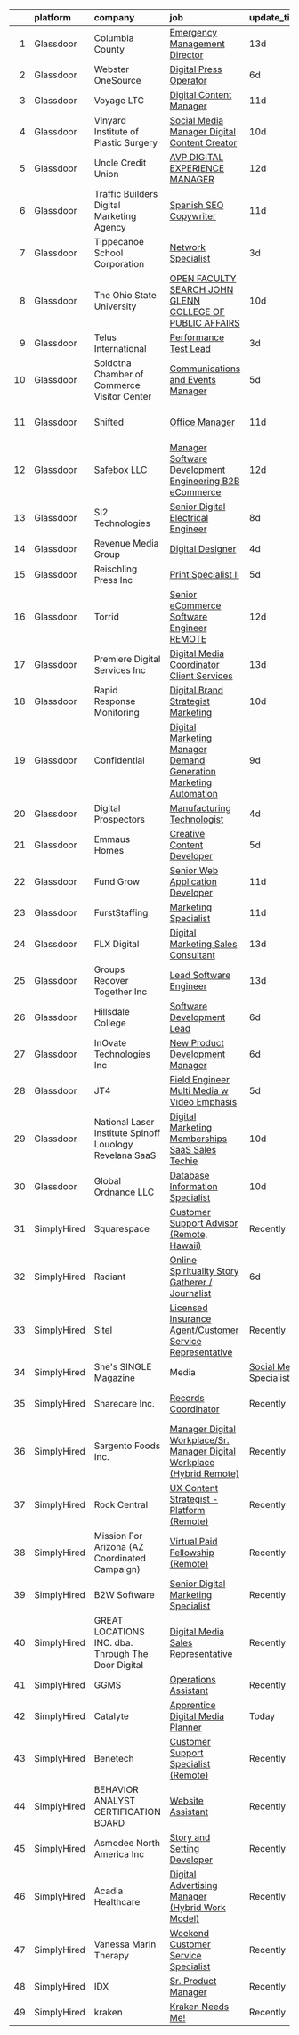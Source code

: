 

|    | platform    | company                                                     | job                                                                                                                                                                                                                                                                                                                                                                                                                                                                                                                                                                                                                                                                                                                                                                                                                                                                                                                                                                                                                                                                                                                                                                          | update_time   | location                 |
|---:|:------------|:------------------------------------------------------------|:-----------------------------------------------------------------------------------------------------------------------------------------------------------------------------------------------------------------------------------------------------------------------------------------------------------------------------------------------------------------------------------------------------------------------------------------------------------------------------------------------------------------------------------------------------------------------------------------------------------------------------------------------------------------------------------------------------------------------------------------------------------------------------------------------------------------------------------------------------------------------------------------------------------------------------------------------------------------------------------------------------------------------------------------------------------------------------------------------------------------------------------------------------------------------------|:--------------|:-------------------------|
|  1 | Glassdoor   | Columbia County                                             | [Emergency Management Director](https://www.glassdoor.com/partner/jobListing.htm?pos=123&ao=1110586&s=58&guid=00000182c9830685a4f482fb70698c33&src=GD_JOB_AD&t=SR&vt=w&ea=1&cs=1_44a55a0e&cb=1661238184371&jobListingId=1008063403161&cpc=32EDEB2DF494061F&jrtk=3-0-1gb4o61ssgaim801-1gb4o61t7g4ei800-48b6f775aaa37db9--6NYlbfkN0D788tVLZnHYB2JKTLmCXo4PydfvtZKcdbYx6lxKaz3IiSI8Kq6TbbUKb3VTLDgcZbPpH2hOKfzLmsfiUHAnOUA-4W_7PxaUekpH8eURPf_jG-gsq1X_rUDpbrRo1A-WvNJTtmUOfT5DO9ecijHVwNQfDU0oMkdpqw8-0l67yihwd_H26lf3CdZwRLaaLGhbF7Z5ORejIslnXZ8HZgiSwl4Gl-BVg3UzRgU2ESKNCDprBLtPhq7t-543jO6ocuFK9zqmIWZvP05ToJfN5aF1w2QJmWelUJCeNBRno67KQ7mDHoGZOZSx9Z9kXLt-ZYjVrmSiwBapT8xutqJ4ZBbiTBkUchfgYHQvvutBB6L0yUcwJ86u91ibZGvhrXkHh6bjhIodRHCHbrmkfe0Wmpf0KhbSideAdJmVqh4PV_KPGmPqxnxTILXIhhqu9iyrhLE8TjSmsQJ--qG68MeuA0Jndiyyj_Ut7FpNvwfz6Wxlo45kAlnrkeZnbIgALdbq83BhyF4_3jacL6iaHLajo5dopIu)                                                                                                                                                                                                                                                                                     | 13d           | Dayton, WA               |
|  2 | Glassdoor   | Webster OneSource                                           | [Digital Press Operator](https://www.glassdoor.com/partner/jobListing.htm?pos=101&ao=1110586&s=58&guid=00000182c9830685a4f482fb70698c33&src=GD_JOB_AD&t=SR&vt=w&ea=1&cs=1_e217a1af&cb=1661238184368&jobListingId=1008073409957&cpc=6BB15D09F0D6212B&jrtk=3-0-1gb4o61ssgaim801-1gb4o61t7g4ei800-c36d78369e22a385--6NYlbfkN0D4nuovUOU2dPryPr7-xanE7ZFWASvaSyNm3BqXIbrO0v46kTBl3eyu0XtOk5wI0ybFsnawyVp50fi05lkAAennmN-3j75_S-QH5ALOVkCWHmMvviisdhCxXQ2VAwjV-3kOetHAvburJFC_1JLKF0yQuCa4gOpxOAP48Ao1M4JnHWhKZlnfJc87svnwMrDIg-0dNxTHWklV-_syjlgP9D7z5KwSvwdiV0aIt2OkzCffBqbgq6zAYJjo8Awug04c5LcNLRssqWaQ1_98T-FKclsPOvgaNjjwWOu2_Y8cBH0qgeaK_c6yPJHYvMowPLkZKshzHn5dx3BIo_zl5TlELMokItyr3xergl26OESZOurT44dL1KCKEQBy5SQzgySKQU_MTVWAsv9tX2NkRQyqHCN9OczUTsnDNLVdP4kAoFEnqinWS_FR5gbjC_H7HLXC1tZLWlQjjuDcPT0xsZ3URhDCPVcgYhPs5oCYFMmXlrBeqe8Ynbp-HaPPz9dgEmCnfwBSFUgpOSEG5g%3D%3D)                                                                                                                                                                                                                                                                                                | 6d            | Hanson, MA               |
|  3 | Glassdoor   | Voyage LTC                                                  | [Digital Content Manager](https://www.glassdoor.com/partner/jobListing.htm?pos=128&ao=1110586&s=58&guid=00000182c9830685a4f482fb70698c33&src=GD_JOB_AD&t=SR&vt=w&ea=1&cs=1_26477b11&cb=1661238184373&jobListingId=1008066999191&cpc=958A948FF02C017D&jrtk=3-0-1gb4o61ssgaim801-1gb4o61t7g4ei800-ce86774581c44fba--6NYlbfkN0AQzZ60FSHtldmT_fuHZS1e7oQkHPv1AGkccDd2Acn6R1lvSHp9HjLNbCK2eJsxlwrS1Ti5GNKRWHMQ-n-CK9CRcxhLryufr3nF0SUo9c4wBo3xXeObRuy4BTZtsWcShu3aomhi46CnbMzTUSCjmXO2duTiiUId-1OBjGe3lsMd5kdFhDu_JhpWF0kCH4Q7ueWDWyyUlnKq0JbWdhLDAxHNheWBCC2RxEj6tmKgRCcV56M-zHEt45vBdNrVbIWAffGCmAO_L9I5kI6gZyRIaOpSs1cFtPUFHBLEtSmlWkYZJSP6aY5eqKHgWRI_YkPB-bwe_7fn3x6wCbbofbfKxGOXAUJ_ozM6K5wNcfTUqxHn-AUxn4UzfSywkbDH6IDcOa9kwNGKfcvHHouq03QnfLDVDCEuTE5MTiT7vK7DxsIJBWTZgZQ5ZY4RiOOsVvIJOX9GMzfpw_Es9rQFSOzMM9-fai1MdcOQpvcrc0dH1Cs-uKq1Yf5Pl1i-s13mLrz3GaYFh-sXpXKF-gOYbUkUGYU0)                                                                                                                                                                                                                                                                                           | 11d           | Oklahoma City, OK        |
|  4 | Glassdoor   | Vinyard Institute of Plastic Surgery                        | [Social Media Manager  Digital Content Creator](https://www.glassdoor.com/partner/jobListing.htm?pos=116&ao=1110586&s=58&guid=00000182c9830685a4f482fb70698c33&src=GD_JOB_AD&t=SR&vt=w&ea=1&cs=1_905e7770&cb=1661238184370&jobListingId=1008068624241&cpc=3D9DE18AACF13212&jrtk=3-0-1gb4o61ssgaim801-1gb4o61t7g4ei800-1c2720dc5ed2489d--6NYlbfkN0DeXU0vMxLyKhfauY-dgUBa_3v1DHLtGGo4EP_Dl8CiYxWmGmi2SrY32ePlwuCV7RtsBXnBkm5XV9FMDsZ_j8vScAx3aLjLwZ8JFbVjH661R-zPXOH_0uoPJgIGE7rTVbGGx0a48hkckS_P1xJ_HXT4AwYfvJOYDXEHU1E7bEBnJRJ6yhHVCRRQtXTMuAu1zI_qE4TM7NaFGQKRQuHH0SATObOOaKNd4rb0CaUfqQ-CD7-5fvGqSxFagayLFCLYSh4hqfhCwK85aUwrtrTOUt-rfPDqn5E-mA9P2oTS2x4NUdmIq2ApfKBkhu2hfS9KmRUKyEcJdmVTSQxBau7GeidbRd5h7nHEIXrYsqRe6Rrv7Am3DNBZFAvL2rVIVSKzvzSETKUs8h6YFfAxCgBq6xLz8RY1CwPeXnqR8R9B_78TtFr__BMhAm5HJACsBbAHpmtuDeeD7Db1Qu810MjHN2-MoDXdvGEflxdzfeL6p_YkuFmadouM4fwO54QZ7fmfP-QCBTD-rWX9czcoej0paZz6mMMLqR4EOfRjP6Y0AnJUWA%3D%3D)                                                                                                                                                                                                                                         | 10d           | Port Saint Lucie, FL     |
|  5 | Glassdoor   | Uncle Credit Union                                          | [AVP DIGITAL EXPERIENCE MANAGER](https://www.glassdoor.com/partner/jobListing.htm?pos=103&ao=1110586&s=58&guid=00000182c9830685a4f482fb70698c33&src=GD_JOB_AD&t=SR&vt=w&cs=1_d0278971&cb=1661238184368&jobListingId=1008065832921&cpc=086193B1E4535C9E&jrtk=3-0-1gb4o61ssgaim801-1gb4o61t7g4ei800-347804fb9ae0572f--6NYlbfkN0BHIj_s1qZW0P8-ugQM9rkFmT3mNIvUGkBiKZDs1fOCFLS8k6ivBBBUCmXT82Zlqw8mZzFi9ooyBtNLTnU5Kq2iEdjDTgZKjaUZIEpNjwSrnPyljvSZSCmTgpxlXzyy-Fj2Rj7uBNC2JwNkGX85flemWzOZhsxhVfOtKRvwnMX89H2TL__syIKyGhcSKQyjKL2D_0D2T5tKRIwZvqIX9kri01Q8UkGVurvEQ1gUhmaydr88Nf1EZ36WuhkZjViCT3WnGCktYhC-CnotwrPRpEvSKToi77vHalEGG3uw2uXKXpdXOA9G_lh2FDXTdSBp_ehWxDmoiDnhFyeovZKz71whJ9R01PbS0-ufGw3UHXRFJqzzFpBhYpUFePHVI7j17r3jlNb6YXUP3zSRjHe_5zN0nLr9BcSbTjtVijOcB9EmP_C0lobNo4vcNued07YOxBdCox5oDRzlygWj7N2lBy5nwf7l05wvuU7KC7yV5MRDeA%3D%3D)                                                                                                                                                                                                                                                                                                                             | 12d           | Livermore, CA            |
|  6 | Glassdoor   | Traffic Builders Digital Marketing Agency                   | [Spanish SEO Copywriter](https://www.glassdoor.com/partner/jobListing.htm?pos=107&ao=1110586&s=58&guid=00000182c9830685a4f482fb70698c33&src=GD_JOB_AD&t=SR&vt=w&ea=1&cs=1_8faa82bb&cb=1661238184369&jobListingId=1008067042198&cpc=89E0019B753B16AF&jrtk=3-0-1gb4o61ssgaim801-1gb4o61t7g4ei800-c271d0e8ecb637c0--6NYlbfkN0DLWr0FuvwmpNY589ecXM0wpB-l41nBtAe9mv-PvJGiqUtKQw9U-IbQiHr4L4o3g-ljUQSfBeE1xD2d63K0W-RsK2vfacSfhlEnxHDEWUfFVQUM05LFIhAb2Iejx6lek0iBZCKNMrcBG_Bfy-ZxZ4pZ8xVa1eQEr9Kvc3VNpLpKMrHG6WDuS0IEVJg_8SPf86BrO6uDzg3HBzNhl-spl7Eslgx0woK4YdDboP1e_7PZqryNoVrA_kPnahmpq-Tn4rCJMiymFJBeLxDpuxwrq6WhgK9gEk7WTvUmvc3PdxuBwFiObxr7ArEf5Pd6zuOJ9bbUGcO-dd2w98jiK5w1XIYuzq3Hldw-DH09vF_Sz8sMZAjENXuJu0G6ESOYp2PiKqMO-ijM9tkpyJh0wnz1dJ0QVYcxYeZR8d0pXcBtm0yjHfPownqyAYbDY3xuIo7a08TIxZ4MpxJMS0-erk86tpzDpVwW5bugyX_7vrciQawWmng1FGwAVSzZapnH5hQ-U1jXFv0A6QKQYw%3D%3D)                                                                                                                                                                                                                                                                                                | 11d           | Bayville, NJ             |
|  7 | Glassdoor   | Tippecanoe School Corporation                               | [Network Specialist](https://www.glassdoor.com/partner/jobListing.htm?pos=104&ao=1110586&s=58&guid=00000182c9830685a4f482fb70698c33&src=GD_JOB_AD&t=SR&vt=w&ea=1&cs=1_a006f2d2&cb=1661238184368&jobListingId=1008080822861&cpc=4EC7343FD7303E84&jrtk=3-0-1gb4o61ssgaim801-1gb4o61t7g4ei800-0d42fcca6c0493ae--6NYlbfkN0D788tVLZnHYB2JKTLmCXo4PydfvtZKcdbYx6lxKaz3Iov1saO08cGSNpF0d79P1ufX5IBwVYGFyrto_Z2IfS50ajujiEe6zzVpqSk6FhBoiECt9eas_C4LJmCBX29zlc7nlWScEQoGqrQkKPf8b1Svz16_qNFUqphYxxZsrnLav1wA6SHkEpWKB93w56A0OODvKFoo4iQrXO9vO5OiXIgehAtXvFNfFWmnwcMumqZtRlHnNRkcLc49EC-wwiCvI90K1fS3mlaNDdKusycW1djU7vJ2hIbqU7bGKX-wnROoMoOc0whkAyFBqZeSrKXQ4Pvr2mZjFsO3iq2AuWaTbD37RITt0HyOxvRrOsSQLtQSZ1nDYVOym0UuNSw1ABzp5Nq3RLWIoh1o7gQ0fDwtG6lI-WDWjOpk9QLkpe60DhlmIhBgdvoeEm6unoaWRa4Et6781F-1vJpEe5ZOIb7DlydBvlWy82b7x_ZiQKl-RGkekEXoES-XmWtr-thBzeF-hs7xfH2NLQj_OBRpXDwzwItk)                                                                                                                                                                                                                                                                                                | 3d            | Lafayette, IN            |
|  8 | Glassdoor   | The Ohio State University                                   | [OPEN FACULTY SEARCH  JOHN GLENN COLLEGE OF PUBLIC AFFAIRS ](https://www.glassdoor.com/partner/jobListing.htm?pos=119&ao=1110586&s=58&guid=00000182c9830685a4f482fb70698c33&src=GD_JOB_AD&t=SR&vt=w&cs=1_83b97ffd&cb=1661238184370&jobListingId=1008068224627&cpc=7B914D47B0B0E7B2&jrtk=3-0-1gb4o61ssgaim801-1gb4o61t7g4ei800-5170ed6fb909202e--6NYlbfkN0BU8eoqr4cRj8GPcC2Uwqb4Gp4ai_hVrPKHKAugi1SM_XiNqYYfGtHVrp4bvz3_Jcv7DD-zRTUzwK9_NKv705qOGGKLnLUH2zbmOj0KqB-UdxSFRirOJ8xwEor6wrqSBaVOhcVAevoNLCyWPp9dpJpsSsL6Z48fHLeBSBGULd_dIFusOWj9zEnNAJhQA-ox7vmZOC2sNFQfTcW4FaNY5HJDkkDZnxMiUByZLkzJT9N-apiv8yCcIKEly8HotooBxl4FwQHg6_6sCjegDR2MWlNXH7d7aok1Gw6JA-mINR1fgU2yB9xIc7IHUZOb-nmKqbaLC-GWYdlmZKpCi_s0O8h8k2YJVvRC4I-yv1XdPGO2loUDOizOM4VP0C3u1vWRdS79WXd79eEGhzrVxN2tX6EWHTrMRBh1vwhXqYM8xU9oquDg6towmBeSMUM_9ybFUbmTleFXVAnpDoNbNQWEOv685wtbSSjlk5NAN-VwjrMSWx37QXoX5NUR3izPatLvYkdaIAVPykc9WPCQ7waLOUInzbfdqa-Sp78%3D)                                                                                                                                                                                                                                               | 10d           | Columbus, OH             |
|  9 | Glassdoor   | Telus International                                         | [Performance Test Lead](https://www.glassdoor.com/partner/jobListing.htm?pos=106&ao=1110586&s=58&guid=00000182c9830685a4f482fb70698c33&src=GD_JOB_AD&t=SR&vt=w&ea=1&cs=1_b40b5e6b&cb=1661238184369&jobListingId=1008081342197&cpc=3FFD736F26E73F8D&jrtk=3-0-1gb4o61ssgaim801-1gb4o61t7g4ei800-89874c8bc7160e30--6NYlbfkN0AdGrDT_OdrtthzsxK-GnvOK7_TOwTlzanfCd5piQttZS5a0rmuQzWX52sY98_WS1wPXwtlD01xSors5x1P39IqTsRIFgxM8AdtFae9-XPM0mmVmOCX4aTfkhgLedkyfQqgyrtPER4RZ7bU6VEMHZhe2iNheCFoTVeeQGKLRynqoo39ZCB1td8LACeiCmxZ6LCJAJxF16OFtjoiCF54RKLJuEbi_terL1e0fFj7L0a4H6gIVbvG9YKbxkKvEUT8609ydGuT51TjRVexvcxlzpmGzlw_OhuSeLEUzagZDPRV4_ge5i41m6shH_wGCDzw0qKtSJIh_LLxRtXldSU0QYExEDixRgNsw3iIu6ZD6oudgJu0SgdfhQoZtkT9Yn_3_vn2lveivbrZqo2qQTZeQctLZvd7fzhBd5-AJE8yCyIzeZwcsgeCs94UHwhcdHIUZW3w50MVYNKHbgZby6w7n8KBmkW7o8Fegt1aScV1nQ0r-FUW_qLuGOVz5mvH8J3eNmE7l37nCMhxWKlI28bZNugI)                                                                                                                                                                                                                                                                                             | 3d            | Saint Louis, MO          |
| 10 | Glassdoor   | Soldotna Chamber of Commerce   Visitor Center               | [Communications and Events Manager](https://www.glassdoor.com/partner/jobListing.htm?pos=112&ao=1110586&s=58&guid=00000182c9830685a4f482fb70698c33&src=GD_JOB_AD&t=SR&vt=w&ea=1&cs=1_074a1733&cb=1661238184370&jobListingId=1008076398107&cpc=F3ADB2C214F223C2&jrtk=3-0-1gb4o61ssgaim801-1gb4o61t7g4ei800-d872714ae2399824--6NYlbfkN0DZZww-p_mr8GWlqIRBY21Wjl_Fk3kglyx5_HcxykVqwXZdTK_RQWJFF1BYVsD_jOKsFvYFxdTBnUjfhj7zeJ_M0vhe_J7EWAdp-3lIh1xCT8-G1PUlwlj1RnGUc8HpTuh0yV9CdlTxa4sl3DJROobvzy-DAiL-lT_RvOkki01f4LrGC7iLJKWCUlkzJ07xHlJqY3enhkKwk5soR5rcuo78ROV2HB-Dn0TyMBMPqqGg_5AVItoFAG7PSVa6GAZYaOS9MVRe9Prefy5kWP1SFVgME9Q8o590MbmsecDcvsXUPvc-m3KxY1OL5qhHO3_CoGZFfKc4GqYusPST-pve7n_BDOE-vklua9raKDxdlpBZPHc_awydniHWuwyrl0OPCixf_BpacowspVDp5SDv06XaUUBSGcnKE1V3Qxf1quDMGLYb2geS6KR4jvNyj6388HzdF_gitwtwLlqxC_KgtKYvP2b79Bapj-yKzOyVx2o9-yXYxeX7w823Cl7OkCmr3mlsT1uVMuf2opQwokIQRaYpNvoBDCO5Btc%3D)                                                                                                                                                                                                                                                                   | 5d            | Soldotna, AK             |
| 11 | Glassdoor   | Shifted                                                     | [Office Manager](https://www.glassdoor.com/partner/jobListing.htm?pos=120&ao=1110586&s=58&guid=00000182c9830685a4f482fb70698c33&src=GD_JOB_AD&t=SR&vt=w&ea=1&cs=1_57e6a88e&cb=1661238184371&jobListingId=1008067050830&cpc=12B785FB873041FA&jrtk=3-0-1gb4o61ssgaim801-1gb4o61t7g4ei800-b10fb5c3821abca8--6NYlbfkN0CnvnrZV6i1JGX1yqycrBVKxG_QbmFGo1hJvaAPDrdCVZ8yoQV_d4S0QObqQaZA_bqTao5Xahbl3MFUQLE9bimmd06JvbohVtwYllUyUN0pe-zZptUjalzZ-PCBUxf110R6Q-wFkrPhOAXWdLipohPJ3fHjbYdRIPvsjCjtY1dD-7mpzFr9RCRk5lNvCbVfvI6uLsIaVayM8u4p7WxAKMmyvfzK6VBU9CTOsvYhuZcPomjWjBy4LCDUYo7KbUKX-qXKBng_cpF5ly8jubgugKYZf6cnEJupD4S1KF3eCklSzTU5NS_mjokjDtlj35gDa6V1b6eqahU6KjIvoiEHkpI2vdrlPdRjYmVfYqNCOV8c4cf7rsoRCwwJmMLRqDq-4diTuELL-aBTI80MOTZIkor37c0DlWEk2QSEVrD3miEGuXPBBjG0mU5vxUpQGWM4vO00LbQPBiNrMG_dyyxIkPIg_gEORQwBY4Qw71Z33wdHFa7EvzigBx41cgTk2hgeehw%3D)                                                                                                                                                                                                                                                                                                                      | 11d           | La Crescent, MN          |
| 12 | Glassdoor   | Safebox  LLC                                                | [Manager  Software Development   Engineering  B2B eCommerce](https://www.glassdoor.com/partner/jobListing.htm?pos=127&ao=1110586&s=58&guid=00000182c9830685a4f482fb70698c33&src=GD_JOB_AD&t=SR&vt=w&ea=1&cs=1_3734eccb&cb=1661238184372&jobListingId=1008065221883&cpc=5F52287141EB9D73&jrtk=3-0-1gb4o61ssgaim801-1gb4o61t7g4ei800-18eacde2c3bff380--6NYlbfkN0BzyIYrTMR_AjNKh_kvAG8N613gtHPANQ3sdLTkrtBd-_1wqz9nNuSyrFHZhYMWsDbJ_MyLABVW4vjMRFDfp7qDVFbAG5W7I1ooP_-HJhjuofjD7Ix-TbX05mpOqIrhAJ224YJJT48CLydqDf9sRYOrmYXQE8J7lqhjy_1v5UVzw-lL9QM_rbKDrIbdFMI01-pTStFIQkpbV8jjuwkZgoUwKqJyyU1QH-ZYFBLmUUJKV5YPS-7VqnO__1WrLPtMxQE_04TO2kuhvAlmglcs99nVHPF3s6rDQ-05nC8uUJccRDzK2V1x0_oENJ31fUQ6dcAYP3U2UnLp_ah0kt4AWJeVY-lgMlli8Td9USWPGe7XSLmrUuXgtMjjn5W72x-76PJjrdoW_aVdeZy7LP2tEM6dmtpMLRDuTIbaRZ5K4s-f3M5tq76vDBI0fXnmM_9tTJ7zop4Jv0J3IajD7xSHTSy5rc5rfxXAl83UEWQmZNyEkDl8TPgdKwv-2c_OA68cBPLgc7Nd5ueGr9qpMlYLscZDRgXfcDH7v3WO_gmDSOTJDIVpN-WaCfH5JRyfCU8tD0c%3D)                                                                                                                                                                                                          | 12d           | Ontario, CA              |
| 13 | Glassdoor   | SI2 Technologies                                            | [Senior Digital Electrical Engineer](https://www.glassdoor.com/partner/jobListing.htm?pos=117&ao=1110586&s=58&guid=00000182c9830685a4f482fb70698c33&src=GD_JOB_AD&t=SR&vt=w&ea=1&cs=1_3990474a&cb=1661238184370&jobListingId=1008070381221&cpc=7B153F13FE13ED32&jrtk=3-0-1gb4o61ssgaim801-1gb4o61t7g4ei800-aa65e3e7e75e3d54--6NYlbfkN0AS3oPsAAmCngCu4U51_2RxXyfS7TdWOFtWPOafNW52IwBtI59ZXPdtAipHqHjGwfLPRa5JHVcexUb37im7yLDqdWsVACToJ930JNTKQGTSijAYaHKbKDfhcqzWOPBfHVGUDIlROcNUApsOddB8KCNGfDcebpDa2oBHiULerbM501iQxisFkvIhbw2tEuqgno5F0kI9pZAYjUNNo9sNRaCB7lTCJFnIW0n2lcyyR9Q6zL4gVSkmaSyuuiNrYHCn31KyRXVMtqse0nKuwod0-9an9z4XYMCLezyRkJzhgHGYK21oFABb9mK_XZA19J6eQxBbN1-FeCKS6krVcyihNZhth6Eya7ryepc8EC8Ss9_5LxHXNbyFA2praNsYIIebPyYgoKiDz1qBZbxXmGuOCq698b_bPRYBBuCnayAtZjThJC2nnSgbAN4EZkLGUQhjjw94WwtzUxXzuHJqIp3LdBKMiAEauGAmB3IWqlVuUmCf-GqG-VGlUtWNz3lKHt6Vr2qHEJUxtqTimbxfu2VsE6SgAlrshgOcJVs%3D)                                                                                                                                                                                                                                                                  | 8d            | North Billerica, MA      |
| 14 | Glassdoor   | Revenue Media Group                                         | [Digital Designer](https://www.glassdoor.com/partner/jobListing.htm?pos=121&ao=1110586&s=58&guid=00000182c9830685a4f482fb70698c33&src=GD_JOB_AD&t=SR&vt=w&ea=1&cs=1_c1ca1d6b&cb=1661238184371&jobListingId=1008078851139&cpc=B061702B316CBC5A&jrtk=3-0-1gb4o61ssgaim801-1gb4o61t7g4ei800-d02c7728ca1668d4--6NYlbfkN0BTy4Vq3kUv-8E8fBOrhZt-7WJQYqv7u2ur6JnxlE7nq0Vi-lP5L835VpG7qj1CrHG9JUH1beruGlSNowKJsgCq1lt_o61hjkfNrxiCaK-owDO-OahsLymUjGt0gGTVGdj3hmXwQlqHgPG8tmTzHgu1b62BGjVtAj2lcTzQMtr_dYt0eTXMzEf04oSqQy-9JXc555bQaDYuUV9hC6Vy9ekrJB0Ug1_DBAMztqXGctLY7rpfrhVq94xM-n54obdFDKojJ2jXAeJbGmLLjx3EoOYY5pQvqd2QCrIgMAwH65hyvT-dYRtWx-878kYwZG40yB4CA15Qj1ivHw4NcNcqXE8e-UCWXy5MTPb6Erjl2jDhrVlNBpClr99iv-uivIHfnuc9xXAoAfSDbD8zlEK4SHEgS7DL5qj7VV4G9Azg0mKrLHnP9nHTaQmb9UA7ooUoJTAcf0ua1ZKHJrCtOA-bzpW1XNceX5a7BgAw9-YMBoATJhNMEYY6GCYbrjn75Mgiw8c%3D)                                                                                                                                                                                                                                                                                                                    | 4d            | Las Vegas, NV            |
| 15 | Glassdoor   | Reischling Press  Inc                                       | [Print Specialist II](https://www.glassdoor.com/partner/jobListing.htm?pos=111&ao=1110586&s=58&guid=00000182c9830685a4f482fb70698c33&src=GD_JOB_AD&t=SR&vt=w&ea=1&cs=1_2a042646&cb=1661238184369&jobListingId=1008076103041&cpc=DC33A36C1EF058AA&jrtk=3-0-1gb4o61ssgaim801-1gb4o61t7g4ei800-83d064b448a4db3c--6NYlbfkN0B75GUf1bQABOheVUySU3pkMG1CwM3fLa0OTozaGUODRbjzdYpnBnJUc3NVWuhUZpC2k2EwaDw9LmS6K6R64VuwLfbhLUnwTj8Kh46_zWkXfO3z0_NoS0ssfulmjj5M9Pp-XlHChZ2mkTvTDin4rjQSzxlJTlIr7-FC7VIeBXZ1AajEdyR12IqsoHaVcHIZfC-B65Np0ywJ6H8YJDSmoDbA_RUK-FcnFl50t7nz_OYbiUk19KMZvvb6RQimdEd2sYLXyPlJp4EMpYaFlKkMNkQAmPd8Xt4rby788v_w9jm920LeM_S4nJTlLlgUNqDplfyfEA_-aDKEVfSQe0C9iRQfxecGuC7zGSu6zojksdDIIHLQ95AN6vP5VolbJREZeU3K4KpZcqlfJFq2vi_S91g0Z47R1ljjjTyAQn7UMTy-KA1g9iBUE-zOzEzPEvGSghcqjA-AY8f6iml2i24jockUtVyV4TYu9zzdHR11wNSPKpkigkLaI3HRa99VKCBkQYI%3D)                                                                                                                                                                                                                                                                                                                 | 5d            | Tukwila, WA              |
| 16 | Glassdoor   | Torrid                                                      | [Senior  eCommerce Software Engineer   REMOTE](https://www.glassdoor.com/partner/jobListing.htm?pos=126&ao=1110586&s=58&guid=00000182c9830685a4f482fb70698c33&src=GD_JOB_AD&t=SR&vt=w&cs=1_1f7cf33d&cb=1661238184372&jobListingId=1008065220403&cpc=B72925FBAA4AE515&jrtk=3-0-1gb4o61ssgaim801-1gb4o61t7g4ei800-2e738735d415809d--6NYlbfkN0DlOylcXUuG6ODzHEjqQys380vULRCgKAx0WlyuYOOkt1RSE4_IKmFwAlQGCQkLf8JjQIQJe0jshFX7UtKJQm1yJWdVC1Sxn5DAH1ByQkzfxU3nGtHrP4AuFFkSgSnS9bRL2JwC2S60qis23hn4rQpOCPwj5z6QCPB4bXzc8iSP5TPhVw82xQlDDOApsQ0D0r1dR8NbqHYNvs5EkHTQ0tueUaPmWUdkeol4DPgbYezKm3QimOq5oTaZT4ARQ0hRtPd8s31kyzUKk3xDB4MPTs7PHZJjJfjsFqb8zOPSkztyM6r6LZaDwm8DSYngytwOLSqpMiSrPFyRKslhl0dkusq-mrlO3gIVHbNJsprBUMA7thd0XOiJF_SKje9QOsQPqs1HiBNPHDnRBaWn4OZR1L61N5w4_AACjTuuvIDwDpt8l8QS7WsuWV9OKbgxSxuOuQHSmuAeqh-HQzqmRohAAdjSX5fx8bbnHF6uZWddhP4zlv2keC5i5cEFkwlzcdmorbOhGaWrvmqP0A%3D%3D)                                                                                                                                                                                                                                                                               | 12d           | Industry, CA             |
| 17 | Glassdoor   | Premiere Digital Services Inc                               | [Digital Media Coordinator   Client Services](https://www.glassdoor.com/partner/jobListing.htm?pos=125&ao=1110586&s=58&guid=00000182c9830685a4f482fb70698c33&src=GD_JOB_AD&t=SR&vt=w&ea=1&cs=1_c4f61b08&cb=1661238184372&jobListingId=1008062981773&cpc=E1ABE850D0BD23AD&jrtk=3-0-1gb4o61ssgaim801-1gb4o61t7g4ei800-0a4ccbccc047a54a--6NYlbfkN0BnlF-673xPf290xRA0-9t3lTJav4GGScGY3QB9RjlbHWfa2rbqy2_oOaE21Lk40hFDFo0cpbkbw9atthVSRYaOAXUgU8pEdSqJPg8cW4a8yfOXhwKOF0ppeKB-XTai7S_P0j8dAWJ9P1dR2Z6hSBdZDTQE_iIXiGeAJmxxGFIyF19h2MU5NCIgwwou6aOTh_R_2rUNhVHouur5QcTRcvdRLDkYv87qwtqfeHIw8Yf76_6QYbDSxTFQ0LWDGQJOcf7bUZhbkgEKTvgf1XX7yYzcnj4FK06sWB82sx-5dWnwTuw5mJSSoDI71BFcAaf2QDLoJPrQSH5U1ywHlHBqbXzHjSm3uuW0iitRLGGzcK8_5LQGQM_R7xDA_Aq6b5OKVY8KTSyRO_90j5BuDTyvPcdH7LG5DmnRAndFVD7te1ZNU_Yk2kS6TeWrY4RCvMsmS-6j_r4sXxZTNC00wjCAJuE21wRM5JvBh_14CNPuibX78VubUq6a-HU9meNZmjohqcBA_AXqpnY0dqQckzpr6jz0FF_RkG_-WYrVjUF_eGCUEw%3D%3D)                                                                                                                                                                                                                                           | 13d           | Stamford, CT             |
| 18 | Glassdoor   | Rapid Response Monitoring                                   | [Digital Brand Strategist   Marketing](https://www.glassdoor.com/partner/jobListing.htm?pos=122&ao=1110586&s=58&guid=00000182c9830685a4f482fb70698c33&src=GD_JOB_AD&t=SR&vt=w&cs=1_634ce3e6&cb=1661238184371&jobListingId=1008068840570&cpc=958A948FF02C017D&jrtk=3-0-1gb4o61ssgaim801-1gb4o61t7g4ei800-fbfe8d81e938158a--6NYlbfkN0BVnwLlRn5_hcsE5CpN9UW4_nyQYfUVagSVuhr0ZGDrde1RjwZl51Cg-BIYDhLoWPFx46yUh287laN9MBYECwhqivfO6NpyFCs_j2-StPkfczmJbm3HBcMleQ9rd75d2U-GXtIu2G3BK2iY60iQGCpuQJekxZfC4I0wuu920OZ-Ex10KrVX180N-Q7H_f_KGBqa_wto3EhY94OnHIAZNQcxuCivZv24Dv01lvBi4taf229l2fB69v6_hO93GEbyHP0ssHMKNk0K4x7ZwnKo3i-JlOdTA0ByyBHQOqx0Cpz-JvtIQxKb2oYVxpBbii0svFZkbyKjIoqTNQG81BUZH-9xNpnteyCPgBWz34qUtMmxbHZty_rJJAHBrD73wWVQ6G7GVjlpELDwGnX9Pbqg9_waA8k33-c81VpiJwvEFOMnMa9br1ogGjF4Pfs405f4i7QLGddGFCLpXDmqp_mjokY-vJx7Bf-7kzFdNwFN2yNYoGnmACRRo8yowhitL2jBcu-XC8GgpW-UuO5x2P4N_vp7J1fQ5gWpzCfXj_AdlKFcGGRkHmM2p2b9ze3xQbx6A75NPsSpnUfbHElUF-IVD36h)                                                                                                                                                                                                                   | 10d           | Syracuse, NY             |
| 19 | Glassdoor   | Confidential                                                | [Digital Marketing Manager   Demand Generation   Marketing Automation](https://www.glassdoor.com/partner/jobListing.htm?pos=129&ao=1110586&s=58&guid=00000182c9830685a4f482fb70698c33&src=GD_JOB_AD&t=SR&vt=w&ea=1&cs=1_dd47ef10&cb=1661238184373&jobListingId=1008069772755&cpc=E324ED6C58F7CECE&jrtk=3-0-1gb4o61ssgaim801-1gb4o61t7g4ei800-81bf98d62de87c91--6NYlbfkN0C5SJ2Be1KvgcxSJbBKT3tHus4hARcwJwH-Zg4zOZJiaS0bv7pOKKSAJEOFEmgJ2gEhjKPsKH7-HJpEsvxnFjBgQeJ34oexldPxOfoMKIHG9lvgSFiw8ngIC1gfVnwx1g14p99Tn_GCfB_HKhxz-6iCk2ZawXifV4-nnkkztrb9aSakaty9ox41_Bh42R2cAxfNrPWDoL4_RIiUoQbSD0F9ync2Rc60gtP3GXb1AmTAEMGmDk1-aIndcDID9BhF4qmQslaUk9MPXFchibRYGPmGN0xQCLkKK2mfha2LS097m4K1ES5eHrlgHLtLXMVkKuvnZdkllovpMVzGGmC7WGZao64WlvUsjxc9-QMycQ7yrmvO7yPl6Jr_xA9SqkCJVw_UHSGn2edNXH4uP9z6RexNaevID6TK543etGmVcQ9MZ6ZA53SnOuH3_3sbv_0VDxosTqdumnlOfu7n1bt6ktVT1MzuFCUXFnMFlSDUSiMAUnSvuJVISPIO3xj_Me5bS3n1wksSJ7ueNR9TImv000cOR88i5HH_AprIVGTq-T6L-DoLY3g5iNSwklwpH4BNaak%3D)                                                                                                                                                                                                | 9d            | Irvine, CA               |
| 20 | Glassdoor   | Digital Prospectors                                         | [Manufacturing Technologist](https://www.glassdoor.com/partner/jobListing.htm?pos=113&ao=1110586&s=58&guid=00000182c9830685a4f482fb70698c33&src=GD_JOB_AD&t=SR&vt=w&ea=1&cs=1_380f5157&cb=1661238184370&jobListingId=1008079321240&cpc=12B785FB873041FA&jrtk=3-0-1gb4o61ssgaim801-1gb4o61t7g4ei800-c71ce8d3715c579f--6NYlbfkN0AjhqbmltAlO9_DjeePdhQBq8HbS2E29AwmG6BgIBeHTFfd668T1JDP0a4vkRQ7ilpYaBCvZROHR6EWJmIIMTPW__jY9ok8BGG7lWTT0sqNwGjVMv8VL7dzKyD_ebfocGis1CZEHJqvY3AtLBfGJiZsG7dzslWVl7hBQzNLizuo-0J39HNWxKIgfKPnlOav0KKvCZbIn_zjB7EB8_7jbBEv1GMpBwnBjMWui_nCYN_VKwQb7ZIX5-tEI1TW8V2e8TkenLoNTnGQCCs4Axl2YK1De3o3FXpUSX7D21xu8kILcFVT2hgZS4wDMGsAdHi9MDFSxSe7lRWynAMBCMbHFE0pDYyd-388zmFvUtBL34yNx-51Gxc6KmWhC84GeaSPjq25XWScrr_6ojVGoL3ZEZKjW8w9u4_JqpE0P9RLr-yVLRyVqIoNa8olOotjyX_PTdcxpyXxvtPhSw663lTCJnQSVnVYA-Yqj4Opztcnf26sLZ-OFeV0St9JPpMcxDPUesUI9gepRZMIlXEWH7F3pmGg)                                                                                                                                                                                                                                                                                        | 4d            | Somerville, MA           |
| 21 | Glassdoor   | Emmaus Homes                                                | [Creative Content Developer](https://www.glassdoor.com/partner/jobListing.htm?pos=118&ao=1110586&s=58&guid=00000182c9830685a4f482fb70698c33&src=GD_JOB_AD&t=SR&vt=w&ea=1&cs=1_273a8199&cb=1661238184370&jobListingId=1008076445160&cpc=1EFC0457FF9B67DC&jrtk=3-0-1gb4o61ssgaim801-1gb4o61t7g4ei800-fc7fd00474a70a57--6NYlbfkN0CucH-IkgVs5yKBgccoZiNaFKiGHSKfHwx6r-nxvyrsIgseLqCxjMXsMfb04QdAEDCdBfMetEfl3F_1nnZejTt9SlzzeJ7-QGGM1mtDibC_H6177xKaxCZMnSdAOl0kl9UUff95jKs0gSRDketYdfsZ0VrH50yMysRU6ipRILsFgnfY-N6Cq9eocg2ja6WfeqOv5cYURJHyFZpInalo8rzBHfgomSJR7KEC0YBA9zJlzS382PTWfwJ5HjQkFt67RL_UI0xw0u3zAaP9yabiHSOzSgSacFxM-edb-a7wmB1e3A0PYPS3ddXzP9baIYUM8oskZ7eKEVi8YqsSHW-B4vfIC9Lc9dFZDn4uYY4ZkxEwzUqekhdMdYvB1Dk78BWTpx1-XrCAP1wd6Q6XFIfh6mWEquwI25fycnf32apv1rE2eat-cvywj6XGOv--SxcuijQ8J-suMb8ELvI3uGqm5xCnk8Lxz1TJOnC3LXmcboIRnV3pkUG-S4otDC94hXM-snY%3D)                                                                                                                                                                                                                                                                                                          | 5d            | Saint Charles, MO        |
| 22 | Glassdoor   | Fund Grow                                                   | [Senior Web Application Developer](https://www.glassdoor.com/partner/jobListing.htm?pos=115&ao=1110586&s=58&guid=00000182c9830685a4f482fb70698c33&src=GD_JOB_AD&t=SR&vt=w&ea=1&cs=1_738a26e0&cb=1661238184370&jobListingId=1008067353439&cpc=798082DE98E303D2&jrtk=3-0-1gb4o61ssgaim801-1gb4o61t7g4ei800-096d8590ed97693d--6NYlbfkN0B2g41wC--mJOpykpzPrDOD4TT80wNmQf06iuFeDDRc2DVZO2pGj_jPKFSuSDLskY-wxOvi800baJDDwspM1Sh4_bblS5Po7I-LVX8iRZVhgZjZpjlbMN9UQzcIUwwvsYPu0mxo1F7f6oCht7KJYv6pEZBmDtvKX_W59EWzWCyGpo1Gkq7a-Bs55c3LdpHNPtT9gy8OtDjzhYwpgHd4OVriYBIsqtvDySV9Oc5mho5tcIBazMIFXDxO3HlSi0fJK33nSD8JxIDr6jM8EdZoCsAVtZdhP1_ci8IFKhkfPUHsYRzmqFMesUsekPltgkaWjL4LwEvgAkQwnFhpsSanOcxBBEclIShuDiLn8LSl7ufAiE2o8rgng7nopNg0fRyozRoGowAtsWZscf0oX7BtG4ljAFJPYH93WzjMVG5AolyRl1LoHlJJX7j8Lpt3ZSrC5xiz5eahtVLRiFz9VdvMquhDIHQ0b7xf4ty8g-KNdQbFlhJeWHiJ1-1jrhWWFrN_Igxqrauc2Rmiao2vtFXnbciZ3VlnJhkBhv4%3D)                                                                                                                                                                                                                                                                    | 11d           | Spring Hill, FL          |
| 23 | Glassdoor   | FurstStaffing                                               | [Marketing Specialist](https://www.glassdoor.com/partner/jobListing.htm?pos=130&ao=1110586&s=58&guid=00000182c9830685a4f482fb70698c33&src=GD_JOB_AD&t=SR&vt=w&cs=1_ab63ac43&cb=1661238184373&jobListingId=1008067359370&cpc=1857627F2883B1A5&jrtk=3-0-1gb4o61ssgaim801-1gb4o61t7g4ei800-dfdbd64f9f051129--6NYlbfkN0AiL5tCFmfikgt5dkK53S-Me9jfuWqNpQonWd57MKhramB8P8bslfB-twQdREjqdyqQ3Rb6ZM1XjHiS_aOPF4OabhaK7EQsSChVaNLYQGyO9VLh45bKpNF7q-pOV7Brg2l3qm8NnsTM7A1CmJviWy0xLiaMwa5eQbhUGccUBaijrB9L241RQVN8o0awVoyXEq2fk7lo2wpmegKzFU6yFaSdzelsh2QencMggmPUrczGD17gRnOidcnpPDT-0ybmBgJi2-TRKS5-kwxO97onG0PzX0nwRBpLJ5BRf-shazAelVOmDini3Nd6VKMirgBUNpvb73UNMKbLgCmWSMg7KLjjEBJ2qQvX_XsV9oRpKodGaysKpfWEPMgytWpd7qn-tujhWqAulZx1CpazQObxygrFbkC3nSpcgSxkTelYnOceqQSi9-4lPRwPKIiWs-bGzzalxHqktc3zb8wl3oy2ow451ILkG8l381J6LJMhzIAyJiyToCsmuuR0TjzTYHGzH6KsSOBkoAxNUb_aPRPNxndq65gbI5UzTkHs9O6Sw1HhTFFZITbMmVeTzAEPjj-k8cY0rS7-m3glfvS8hZXWRKe_ouX8NsFbOWDNv-HACjsfYXbBffo7oNJj5D5kyRssj9nKmzkbRzkU5KcFCWY4KiWdQ1K0f2xQGw0%3D)                                                                                                                                                     | 11d           | Cherry Valley, IL        |
| 24 | Glassdoor   | FLX Digital                                                 | [Digital Marketing Sales Consultant](https://www.glassdoor.com/partner/jobListing.htm?pos=124&ao=1110586&s=58&guid=00000182c9830685a4f482fb70698c33&src=GD_JOB_AD&t=SR&vt=w&ea=1&cs=1_9f7726b3&cb=1661238184372&jobListingId=1008063071861&cpc=0956A6EEC67EFCED&jrtk=3-0-1gb4o61ssgaim801-1gb4o61t7g4ei800-090e77546c9bfefb--6NYlbfkN0C-Fk5ggcsYMr0uWO90K8ruZgSZFLPO1vL0c0V8nMchc45nJ8tQCCHLMRp-DH0_a3XzWIl4HQb7QuYRg7wrsiYV_kUajAtTJC_cC4iLU-1UBnBiKqgngODB5yKIXjJa4sVveHXofy8XcZpshJcWarRImf_0TdmRZ39vGf7sruxeL6eXSF_SoTuEIEuFALO5oI_siAHnEqZz5L2LNKNc5rFNDmLBaXoa8Xl09ULCSGiItF6rXSmZC-yv9B7MVo4ELmm49CIq5cn3DW3KvkGkNGH0_zChd6cjNI_LjLtB-iCXEerPBsJoSvooqcNbyKGPMXCtW7ZP-3DhNTKI96wWtlAYyBwfcwEOWzDEgi4nWcWQJ06PjPDHWrJCzmoMB1m2ATrpoMh4YqDQRKr91Io-HMGgHP7oR2MRMJklfMa_SykODaA9Xd7PH9xvKradjrq5SDcDxq5mTaVzREMsI1KekckEouo14nvL8fD25wFftT3O-bPOhkqSLzpj-hdtIiuNKBekKZkD3rMR23teHu0-32mCjEYU09QR5Mc%3D)                                                                                                                                                                                                                                                                  | 13d           | Geneva, NY               |
| 25 | Glassdoor   | Groups Recover Together  Inc                                | [Lead Software Engineer](https://www.glassdoor.com/partner/jobListing.htm?pos=114&ao=1110586&s=58&guid=00000182c9830685a4f482fb70698c33&src=GD_JOB_AD&t=SR&vt=w&cs=1_bc4226d0&cb=1661238184369&jobListingId=1008062076663&cpc=9FE2B051DAEA4AB1&jrtk=3-0-1gb4o61ssgaim801-1gb4o61t7g4ei800-24c5795f35c91366--6NYlbfkN0DHxRQv_8kVGOuIoBnHhxgQtCeRdaHKuf3Fdwu7hFl0nidA56mr0Y1YwwYhh1G10sIankjliIRXyQ-BvNWQT0DNUUwg5KBqVaWYQbIDgqMVrnAOp5yROxoROVSpr-Z37YQbgaD3Mxuyasc6NH7NAxU7S6WSth5Ry7BO900CcOIoUX9Ced40v39nISn1vEHMrN-y3LaNrv1wD_4eRtvLqqec71Y9QALOy6Rq_sDQinknoOOi777ap1WQH0uNZGzaq8pMd1WwtZy-dUHvwyKuWqnWTuvpypoUUyU-9Dc4ZxzaGbeLWigPKfcHBXhzjm64MDXD6nCGBqPvJj9lVluFTsqa8Q148OltY6vUNeTdpcMmRfGaevGufebqASzO0oSvZeO87H2-nMUcpT4RQJqxfx8W7mEFF54N58ndJacYH9xlWRBIZTLf9UiyGMyMhN6aPyYkkqVuzHG69c4EE16tW1kE4lzdVoGBRZrh-QXBu9v2UgRl4Xx9PyWFukC3pfCbEL77o7zUc_rvtgYL0VyqXkN-vIBIqzTCbptw7yvt34fOeOXBnbJ9xw4A_jN7oUJnh0QGWhNTyQuNQ9FodKGMw7XJqAu1XiBYSV5O_MB2zyy-Vqe7jXyVLUnRSrOJzOMPp3TwCeM67w6IyZLqXXuTeOvC_Oyr_Hj95QYV4-OwJaz7BI8tizlOtJWSYvbJclHG9dJuTFkQL0_APkFmG8Gc1607eUCXtssrN6lCoGCxLKYztZrKbZYt7hzXb5o2qxbwqPyrrwi_HphIGArbXvGrRI1Q_LKuy7WiValT9CBfAwfkdwLncxu0dTZo) | 13d           | Remote                   |
| 26 | Glassdoor   | Hillsdale College                                           | [Software Development Lead](https://www.glassdoor.com/partner/jobListing.htm?pos=109&ao=1110586&s=58&guid=00000182c9830685a4f482fb70698c33&src=GD_JOB_AD&t=SR&vt=w&ea=1&cs=1_30ae968c&cb=1661238184369&jobListingId=1008073719729&cpc=AB8D288ADC8C4930&jrtk=3-0-1gb4o61ssgaim801-1gb4o61t7g4ei800-0bf4128398222938--6NYlbfkN0ATuzukLZvOA7Cxi5gGVTPK8s05ijijAIGQnHXs5Od0Xxlz_9ucv3NNEwaXcQ1qD-DPEWjgumqaqweGZSLfkPmIu5G1-nxyS9Gd_8Nt8tlEyOz-4NJfP_tIf6CTVo6U9T30KOG-Zrzpr9NyQooDaG5WM2v09JcF5RFOnFdNc1b-ItQBC7ImGeLJMOZr3rXktltRER6DT0lg554-XlS8Wxgz-ft_S_DqS-2Ez30sFn1b2URhNUU4VdPiZBYwiY9NNg_DjepKHna4XU1CaC3yAahYpmuoUlhUM3gJrBHg5IEfUpGfYpMzy-kO9KXE31mS3XtjWeDq7GV0T3fNTnqTRwsuUJIF7VY1RDU6uA0wnfFuSHGqlQaUMFtI5iVvaqmiyX5pspmNwy55DnjuKt5nNWnpWbVs6VK7NXqx46BkoSzfJS5WTdwM7DvktnWL-mzEncvpy3x8CZnyPRK8v1HsdMdon6F0TI3_HVIbL91fEjq5Mwk63m1GALX2LpmbFM_-BFfH1nvrGdKHLSrOXRl0Ny5D)                                                                                                                                                                                                                                                                                         | 6d            | Hillsdale, MI            |
| 27 | Glassdoor   | InOvate Technologies  Inc                                   | [New Product Development Manager](https://www.glassdoor.com/partner/jobListing.htm?pos=110&ao=1110586&s=58&guid=00000182c9830685a4f482fb70698c33&src=GD_JOB_AD&t=SR&vt=w&ea=1&cs=1_b9bed653&cb=1661238184369&jobListingId=1008074181056&cpc=C84D01262AFAFB52&jrtk=3-0-1gb4o61ssgaim801-1gb4o61t7g4ei800-ac88c28ed0c1e1e1--6NYlbfkN0BHIfC1zsKGIu0R3teaIu8liT7fbRNLaQeDQfcPJweUKx8CW9AkHemEYWFrnBTgdW3-FvrFP9mdiGXk3ZLI2WSDqIBAr8KpRiEP4XI2h3qBBVlM7twBCj-ZcaHUFOR2Cu0Mh819y88UB4EtoDm3E2Voia5R2j8qHg7Guj9N76IK-CbmvjdURln6BRIsAduP3Bb5FoFSYkrQ4iuV3KPMhDx5nsx28eXhcd6A2WOxKUoDysVr2dYPaeO7xyCcqDCD_fnl1Arb17YqQSq70qOJCMf9TaVuECh-Tz4KjwCYVBIz6sn_n0PvzGc15sIZ-BYdM26JjLkHkG7QVHzJvVjSFwt9EeZqQNB1xpuxV5aNDX3aPrAmNrQAdf11WUuW1RYV9YtfIpqxnxd0cteAB8LbobzQlyN5N8FToNVcgwzZeTjo6ePSNaPBjjqthqLVyMmZ1SFF33ALGTVVm4F7DOXFvdZYVRImb9iUUxTpynhKUVw4wLjuBB-ZCgSQWs5Iua0cnNYJifqKwujdXGfNViyKvUCY)                                                                                                                                                                                                                                                                                   | 6d            | Jupiter, FL              |
| 28 | Glassdoor   | JT4                                                         | [Field Engineer   Multi Media w  Video Emphasis](https://www.glassdoor.com/partner/jobListing.htm?pos=102&ao=1110586&s=58&guid=00000182c9830685a4f482fb70698c33&src=GD_JOB_AD&t=SR&vt=w&cs=1_dbecd5b8&cb=1661238184368&jobListingId=1008075735759&cpc=A805607A56DC42EC&jrtk=3-0-1gb4o61ssgaim801-1gb4o61t7g4ei800-03f268d266bb9f5e--6NYlbfkN0Ai-bqybWRU1-uPQ_YPXQAcCekY7vFsKr-Jvy-umnb9S2CrxvzMsofQEFfKQvGCfVX4-JCwxxVDwAQs5AZDd6-yDqGdJFhF3MGlwPc9Q4Rs5LXEO95yNOMAS4mBBnTRSGG1J8SVrjDtN5LP9UY8GAzpIjZICWlZZNmIs9RtSddrm-p2MAuI_Q_0bLucZjILS9GhgN_SG0D2ySvEj_XefAKujjsNywp8rhJILbrhJXcFpDLpT2eVSSs_x5bkwI9-3-apcmXUSH-p4tE-aJbd23JBLV9kCuEtwpGsbCQWUBJUoqCc9A89cWgg9p07jx57ZAguC6txFU0gE9Ys1lJoyDLHeqzri8wlx9sUSgl0PHshytw_2cvmasjXN9hG233ZcMunqIQfwb6ONAMbhHvhM04e6FqVFJ-6szqI5branNBUO1IcqcWpyBZu9eiXG_-BLiR69n8WkPlzHCuRslYVoFHxn0ESrvRQdjmwwDFe3K0bkpl94TW11oPLvytF8QALzG3ej9CV0RMTvjkP90hFSZ3Y8EAEIzPj2eMe96Y6l0RNVM-ly20c_LsxQDsFPzforc6VbmPHvEFNt9PetjIgRa7kSvoAhyY3hk0%3D)                                                                                                                                                                                           | 5d            | Salt Lake City, UT       |
| 29 | Glassdoor   | National Laser Institute Spinoff   Louology   Revelana SaaS | [Digital Marketing  Memberships   SaaS Sales Techie](https://www.glassdoor.com/partner/jobListing.htm?pos=105&ao=1110586&s=58&guid=00000182c9830685a4f482fb70698c33&src=GD_JOB_AD&t=SR&vt=w&ea=1&cs=1_0db6db59&cb=1661238184368&jobListingId=1008068911018&cpc=0AA81D6BA510F07A&jrtk=3-0-1gb4o61ssgaim801-1gb4o61t7g4ei800-ce89aa23009b1c36--6NYlbfkN0BxkLIcfe0oqaYINownie861a0BJtkzmJW-WyGv8J0JYNFW8oQHz1wbvj_f-6pZXKFs39C5HYDJAun2xiK8kT14n2FBdJ2_IV5P7fLAVoIpAPoU7I-jaGAdCUI_DNCk7fRWhvHWG5Rr1ymXTyzBAMRa3T80TC7-yeYBvTn7Hm3WLXCBuMW6Li9aNXTNYESyh3Xd3Wjdq8Afjgl3ycpPUVeAzcqXNeiGaTjKxd4J-_S3FiS54AQVOfLvhHEm4BmKx-7fr4PN9ic0PNWPZwdssO3BH4IxYjs2kIEZbGob8iEdCHOPCHfIEld4p929evKQuFayK9Xq4xY5sedE8fHgS9_MkTOnmqr594CJUe3r4Yu_IqvVWE36byB3GWC3utWmc-tFp8_4zIQINh9IViEl4VGcNRaOmYVdfnoRgXiWJ7VraB2SoZVU8lNI5eMPln6Xtc4lNHPd_Tj640gB3yEx2-sA7xcz4RKXBeLqfK_BswvoKbu-jV-cG5oo_4yvKpeSidsY-R3R5V2bIsf-BfHLssm9ECMv86Ok_LQhG3ig3zfHe2UAtFBt5P62)                                                                                                                                                                                                                                | 10d           | Scottsdale, AZ           |
| 30 | Glassdoor   | Global Ordnance  LLC                                        | [Database Information Specialist](https://www.glassdoor.com/partner/jobListing.htm?pos=108&ao=1110586&s=58&guid=00000182c9830685a4f482fb70698c33&src=GD_JOB_AD&t=SR&vt=w&ea=1&cs=1_45c2bfc8&cb=1661238184369&jobListingId=1008068821773&cpc=B5F47E75FE7E2B35&jrtk=3-0-1gb4o61ssgaim801-1gb4o61t7g4ei800-f3e6927ad49232ac--6NYlbfkN0DsBOlmEAMqZtav1V1WKZO3RUElpafjggtWvxyDQ3xFSizXPSZQh0Wda8yI2naJqghN6iIxfEZx_bUqj5OD18TcMnLsFhAAqrnCQIi0xGHezCb0YIbURhKF0aNQKnnGYACbxyrkRTv6SWea2o2r8zvxpn5YMOronjIF5SP2QDbPoftnf5ZudiUGO49M-oOVO452NxGDZ0aTJf6D33p9R20tRYK09pJUtsk8e9QK13XaWy9wkUaKGD0A6gG57AiQhlLKkstMbiq57c6sqJZPPc_lKqJbuvGVizPGF1re6LsgT-AeHIAeCGSMYoi0ppCoOC0Tc-m0ufX58rU1BFht5CgmANttVZB7obBrg3rqRpPn4Y4lIgZiTKZUJfjAVlQB2Nrnlj0RW8nlfD9KuZFZeJ9pxdHXSAtMW2LIth1XkSABjYLUwiXK3Q_ZdJTqAUXN2bCG3MVWbpLJT9pIVN5VJsdu4FZpvMKtjaG7t-HnWl6HpHznqTV0pLmUvX05wmDEqJDlqpFJUzmpJQbNQ2HIN84Y6Fhq66bk4kw%3D)                                                                                                                                                                                                                                                                     | 10d           | Sarasota, FL             |
| 31 | SimplyHired | Squarespace                                                 | [Customer Support Advisor (Remote, Hawaii)](https://www.simplyhired.com/job/fuDEvnyQxtCThTPhXX7k1dmeCBG1HJ_Q6P5oOWzKj2EwTmHvyyj9gQ?q=digital+platform)                                                                                                                                                                                                                                                                                                                                                                                                                                                                                                                                                                                                                                                                                                                                                                                                                                                                                                                                                                                                                       | Recently      | Honolulu, HI             |
| 32 | SimplyHired | Radiant                                                     | [Online Spirituality Story Gatherer / Journalist](https://www.simplyhired.com/job/DQjKQ5xoRMl8bktqxGCHzTiIFBzlNjAAEE6a2e1vIveTyc9ElVTj4Q?q=digital+platform)                                                                                                                                                                                                                                                                                                                                                                                                                                                                                                                                                                                                                                                                                                                                                                                                                                                                                                                                                                                                                 | 6d            | Remote                   |
| 33 | SimplyHired | Sitel                                                       | [Licensed Insurance Agent/Customer Service Representative](https://www.simplyhired.com/job/jpLogJOd9nvIsYG_O5mmc0MZluNiuK1rZOEj6Llj9wxj7vIA8lpqUQ?q=digital+platform)                                                                                                                                                                                                                                                                                                                                                                                                                                                                                                                                                                                                                                                                                                                                                                                                                                                                                                                                                                                                        | Recently      | Boise City, OK           |
| 34 | SimplyHired | She's SINGLE Magazine | Media                               | [Social Media Specialist](https://www.simplyhired.com/job/0-CbVXkW0CKeE1UDpapvQZnmBGSJgA53cz3kcrL_X1lyp_Z-N9UiyQ?q=digital+platform)                                                                                                                                                                                                                                                                                                                                                                                                                                                                                                                                                                                                                                                                                                                                                                                                                                                                                                                                                                                                                                         | 12d           | Remote                   |
| 35 | SimplyHired | Sharecare Inc.                                              | [Records Coordinator](https://www.simplyhired.com/job/ET9g6qVgbnPeFtwlirpB0a5gOCTAbFFLs_ttQ0pUqcpH4Ql38ceulA?q=digital+platform)                                                                                                                                                                                                                                                                                                                                                                                                                                                                                                                                                                                                                                                                                                                                                                                                                                                                                                                                                                                                                                             | Recently      | Phoenix, AZ +1 location  |
| 36 | SimplyHired | Sargento Foods Inc.                                         | [Manager Digital Workplace/Sr. Manager Digital Workplace (Hybrid Remote)](https://www.simplyhired.com/job/RCtQfHgF5-WPMeURfuRZVnLs3wwpQQbHNR9n6cgd3pVQm9WFDqYnaw?q=digital+platform)                                                                                                                                                                                                                                                                                                                                                                                                                                                                                                                                                                                                                                                                                                                                                                                                                                                                                                                                                                                         | Recently      | Plymouth, WI             |
| 37 | SimplyHired | Rock Central                                                | [UX Content Strategist - Platform (Remote)](https://www.simplyhired.com/job/nHTGPzwnZcQwNmAoE3_HUCL1RHziA-tPp5mQsbcyXFvQ-XbUkhz_-A?q=digital+platform)                                                                                                                                                                                                                                                                                                                                                                                                                                                                                                                                                                                                                                                                                                                                                                                                                                                                                                                                                                                                                       | Recently      | Detroit, MI              |
| 38 | SimplyHired | Mission For Arizona (AZ Coordinated Campaign)               | [Virtual Paid Fellowship (Remote)](https://www.simplyhired.com/job/nqKGMlhFpP-K-jmHgFbpzX4LnH2VcxLMY25RJe9ymDUSMgoHHD6ftg?q=digital+platform)                                                                                                                                                                                                                                                                                                                                                                                                                                                                                                                                                                                                                                                                                                                                                                                                                                                                                                                                                                                                                                | Recently      | Phoenix, AZ              |
| 39 | SimplyHired | B2W Software                                                | [Senior Digital Marketing Specialist](https://www.simplyhired.com/job/Me1oOK5eyyialG7ixpMaIH45ta8MAScPt-6u3nDqHesBAq6ZpoCTSw?q=digital+platform)                                                                                                                                                                                                                                                                                                                                                                                                                                                                                                                                                                                                                                                                                                                                                                                                                                                                                                                                                                                                                             | Recently      | Portsmouth, NH           |
| 40 | SimplyHired | GREAT LOCATIONS INC. dba. Through The Door Digital          | [Digital Media Sales Representative](https://www.simplyhired.com/job/q_yyarAukkzgfghCpEQelIReHhZrOZHDlDY3h-zvO18jkBZUEplZEQ?q=digital+platform)                                                                                                                                                                                                                                                                                                                                                                                                                                                                                                                                                                                                                                                                                                                                                                                                                                                                                                                                                                                                                              | Recently      | Islamorada, FL           |
| 41 | SimplyHired | GGMS                                                        | [Operations Assistant](https://www.simplyhired.com/job/nIsMWQ2WibDO-JUK2ecEBI84j5YBJ6C-zxDAcbZGQXvUFiG5Vb3jpA?q=digital+platform)                                                                                                                                                                                                                                                                                                                                                                                                                                                                                                                                                                                                                                                                                                                                                                                                                                                                                                                                                                                                                                            | Recently      | Remote                   |
| 42 | SimplyHired | Catalyte                                                    | [Apprentice Digital Media Planner](https://www.simplyhired.com/job/ziYMd01pNvh4KuWMmD7WVCNAUnRSP36q9w2teIfjtfLWLiDyqq5LlA?q=digital+platform)                                                                                                                                                                                                                                                                                                                                                                                                                                                                                                                                                                                                                                                                                                                                                                                                                                                                                                                                                                                                                                | Today         | Austin, TX +14 locations |
| 43 | SimplyHired | Benetech                                                    | [Customer Support Specialist (Remote)](https://www.simplyhired.com/job/dnifouyn3gY6Qbbu8NxhJodpDLWMiaoxWVwtTUaMPsalE1vjK-yCbA?q=digital+platform)                                                                                                                                                                                                                                                                                                                                                                                                                                                                                                                                                                                                                                                                                                                                                                                                                                                                                                                                                                                                                            | Recently      | Remote                   |
| 44 | SimplyHired | BEHAVIOR ANALYST CERTIFICATION BOARD                        | [Website Assistant](https://www.simplyhired.com/job/6TD8FLZXn21s4Kcr8vDYV3-dVpzMTyrLpH0bO8A4GhZbw8MrIWdOnQ?q=digital+platform)                                                                                                                                                                                                                                                                                                                                                                                                                                                                                                                                                                                                                                                                                                                                                                                                                                                                                                                                                                                                                                               | Recently      | Littleton, CO            |
| 45 | SimplyHired | Asmodee North America Inc                                   | [Story and Setting Developer](https://www.simplyhired.com/job/9ks5qlhPHaW_Qj3Jf81bcyDr9DNE5OaKnZYMkb_3zC1CMTO8pV0_tA?q=digital+platform)                                                                                                                                                                                                                                                                                                                                                                                                                                                                                                                                                                                                                                                                                                                                                                                                                                                                                                                                                                                                                                     | Recently      | Remote                   |
| 46 | SimplyHired | Acadia Healthcare                                           | [Digital Advertising Manager (Hybrid Work Model)](https://www.simplyhired.com/job/EWgD_36pTy833GK12YSllwy3Pvk95OZFIx3GffwGv67FNZ2EoxdRdA?q=digital+platform)                                                                                                                                                                                                                                                                                                                                                                                                                                                                                                                                                                                                                                                                                                                                                                                                                                                                                                                                                                                                                 | Recently      | Franklin, TN             |
| 47 | SimplyHired | Vanessa Marin Therapy                                       | [Weekend Customer Service Specialist](https://www.simplyhired.com/job/CN1eRS5-6AJFRYwNnjkt_U06kkl_wtmVmyTCj1RprPcwsm_4h7PCag?q=digital+platform)                                                                                                                                                                                                                                                                                                                                                                                                                                                                                                                                                                                                                                                                                                                                                                                                                                                                                                                                                                                                                             | Recently      | Remote                   |
| 48 | SimplyHired | IDX                                                         | [Sr. Product Manager](https://www.simplyhired.com/job/aeTq0-MIEeErBzf1jbYzZ9sOOtwjUVXl_1CfL0dOp6zn0zwL0A-iIw?q=digital+platform)                                                                                                                                                                                                                                                                                                                                                                                                                                                                                                                                                                                                                                                                                                                                                                                                                                                                                                                                                                                                                                             | Recently      | Portland, OR             |
| 49 | SimplyHired | kraken                                                      | [Kraken Needs Me!](https://www.simplyhired.com/job/gAOP7xEkGkhnWnpoVpXrs-Uaz_ge4OwDT6eKiIVQvo0GR8g02D9ebg?q=digital+platform)                                                                                                                                                                                                                                                                                                                                                                                                                                                                                                                                                                                                                                                                                                                                                                                                                                                                                                                                                                                                                                                | Recently      | Remote                   |